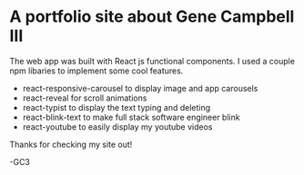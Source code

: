 # A portfolio site about Gene Campbell III
The web app was built with React js functional components. I used a couple npm libaries to 
implement some cool features. 

- react-responsive-carousel to display image and app carousels
- react-reveal for scroll animations
- react-typist to display the text typing and deleting 
- react-blink-text to make full stack software engineer blink
- react-youtube to easily display my youtube videos 

Thanks for checking my site out!

-GC3
